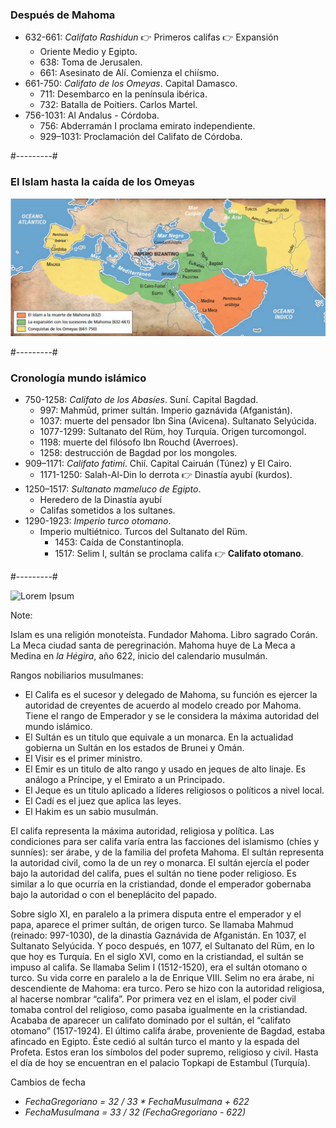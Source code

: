 ### Después de Mahoma

* 632-661: *Califato Rashidun* 👉 Primeros califas 👉 Expansión
  * Oriente Medio y Egipto.
  * 638: Toma de Jerusalen.
  * 661: Asesinato de Alí. Comienza el chiísmo.
* 661-750: *Califato de los Omeyas*. Capital Damasco.
  * 711: Desembarco en la península ibérica.
  * 732: Batalla de Poitiers. Carlos Martel.
* 756-1031: Al Andalus - Córdoba.
  * 756: Abderramán I proclama emirato independiente.
  * 929–1031: Proclamación del Califato de Córdoba.


#---------#


### El Islam hasta la caída de los Omeyas

<img src="images/islamic-expansion1.png">


#---------#


### Cronología mundo islámico

* 750-1258: *Califato de los Abasíes*. Suní. Capital Bagdad.
  * 997: Mahmūd, primer sultán. Imperio gaznávida (Afganistán).
  * 1037: muerte del pensador Ibn Sina (Avicena). Sultanato Selyúcida.
  * 1077-1299: Sultanato del Rüm, hoy Turquía. Origen turcomongol.
  * 1198: muerte del filósofo Ibn Rouchd (Averroes).
  * 1258: destrucción de Bagdad por los mongoles.
* 909–1171: *Califato fatimí*. Chií. Capital Cairuán (Túnez) y El Cairo.
  * 1171-1250: Salah-Al-Din lo derrota 👉 Dinastía ayubí (kurdos).
* 1250–1517: *Sultanato mameluco de Egipto*.
  * Heredero de la Dinastía ayubí
  * Califas sometidos a los sultanes.
* 1290-1923: *Imperio turco otomano*.
  * Imperio multiétnico. Turcos del Sultanato del Rüm.
	* 1453: Caída de Constantinopla.
	* 1517: Selim I, sultán se proclama califa 👉 **Califato otomano**.


#---------#


<img class="full" style="max-height:70vh" data-src="images/assets-expansion-islamica-timeline.jpg" alt="Lorem Ipsum">


Note:

<p>Islam es una religión monoteísta. Fundador Mahoma. Libro sagrado Corán. La Meca ciudad santa de peregrinación. Mahoma huye de La Meca a Medina en <em>la Hégira</em>, año 622, inicio del calendario musulmán. </p>
						<p>Rangos nobiliarios musulmanes:
							<ul>
								<li>El Califa es el sucesor y delegado de Mahoma, su función es ejercer la autoridad de creyentes de acuerdo al modelo creado por Mahoma. Tiene el rango de Emperador y se le considera la máxima autoridad del mundo islámico.</li>
								<li>El Sultán es un titulo que equivale a un monarca. En la actualidad gobierna un Sultán en los estados de Brunei y Omán.</li>
								<li>El Visir es el primer ministro.</li>
								<li>El Emir es un titulo de alto rango y usado en jeques de alto linaje. Es análogo a Príncipe, y el Emirato a un Principado.</li>
								<li>El Jeque es un titulo aplicado a líderes religiosos o políticos a nivel local.</li>
								<li>El Cadí es el juez que aplica las leyes.</li>
								<li>El Hakim es un sabio musulmán.</li>
							</ul>
							El califa representa la máxima autoridad, religiosa y política. Las condiciones para ser califa varía entra las facciones del islamismo (chíes y sunníes): ser árabe, y de la familia del profeta Mahoma. El sultán representa la autoridad civil, como la de un rey o monarca. El sultán ejercía el poder bajo la autoridad del califa, pues el sultán no tiene poder religioso. Es similar a lo que ocurría en la cristiandad, donde el emperador gobernaba bajo la autoridad o con el beneplácito del papado.
						</p>
						<p>
							Sobre siglo XI, en paralelo a la primera disputa entre el emperador y el papa, aparece el primer sultán, de origen turco. Se llamaba Mahmud (reinado: 997-1030), de la dinastía Gaznávida de Afganistán. En 1037, el Sultanato Selyúcida. Y poco después, en 1077, el Sultanato del Rüm, en lo que hoy es Turquía. En el siglo XVI, como en la cristiandad, el sultán se impuso al califa. Se llamaba Selim I (1512-1520), era el sultán otomano o turco. Su vida corre en paralelo a la de Enrique VIII. Selim no era árabe, ni descendiente de Mahoma: era turco. Pero se hizo con la autoridad religiosa, al hacerse nombrar “califa”. Por primera vez en el islam, el poder civil tomaba control del religioso, como pasaba igualmente en la cristiandad. Acababa de aparecer un califato dominado por el sultán, el “califato otomano” (1517-1924). El último califa árabe, proveniente de Bagdad, estaba afincado en Egipto. Éste cedió al sultán turco el manto y la espada del Profeta. Estos eran los símbolos del poder supremo, religioso y civil. Hasta el día de hoy se encuentran en el palacio Topkapi de Estambul (Turquía).
						</p>
						<p>Cambios de fecha<ul> <li><em>FechaGregoriano = 32 / 33 *  FechaMusulmana + 622</em></li><li><em> FechaMusulmana = 33 / 32 (FechaGregoriano - 622)</em></li></ul></p>



